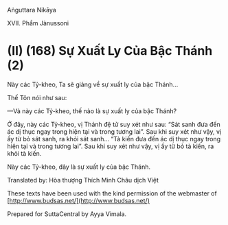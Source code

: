  

Aṅguttara Nikāya

XVII. Phẩm Jànussoni

# (II) (168) Sự Xuất Ly Của Bậc Thánh (2)

Này các Tỷ-kheo, Ta sẽ giảng về sự xuất ly của bậc Thánh...

Thế Tôn nói như sau:

—Và này các Tỷ-kheo, thế nào là sự xuất ly của bậc Thánh?

Ở đây, này các Tỷ-kheo, vị Thánh đệ tử suy xét như sau: “Sát sanh đưa đến ác dị thục ngay trong hiện tại và trong tương lai”. Sau khi suy xét như vậy, vị ấy từ bỏ sát sanh, ra khỏi sát sanh... “Tà kiến đưa đến ác dị thục ngay trong hiện tại và trong tương lai”. Sau khi suy xét như vậy, vị ấy từ bỏ tà kiến, ra khỏi tà kiến.

Này các Tỷ-kheo, đây là sự xuất ly của bậc Thánh.

Translated by: Hòa thượng Thích Minh Châu dịch Việt

These texts have been used with the kind permission of the webmaster of [http://www.budsas.net/](http://www.budsas.net/)

Prepared for SuttaCentral by Ayya Vimala.